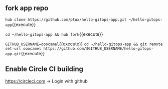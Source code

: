 ## fork app repo

`hub clone https://github.com/ptux/hello-gitops-app.git ~/hello-gitops-app`{{execute}}

`cd ~/hello-gitops-app && hub fork`{{execute}}

`GITHUB_USERNAME=ooocamel`{{execute}}
`cd ~/hello-gitops-app && git remote set-url ooocamel https://github.com/$GITHUB_USERNAME/hello-gitops-app.git`{{execute}}

## Enable Circle CI building

https://circleci.com -> Login with github
